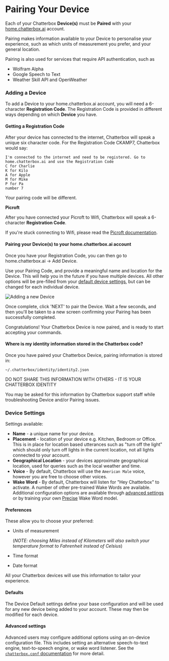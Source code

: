 # Pairing Your Device

Each of your Chatterbox **Device\(s\)** must be **Paired** with your [home.chatterbox.ai](https://home.chatterbox.ai) account.

Pairing makes information available to your Device to personalise your experience, such as which units of measurement you prefer, and your general location.

Pairing is also used for services that require API authentication, such as

* Wolfram Alpha
* Google Speech to Text
* Weather Skill API and OpenWeather

### Adding a Device

To add a Device to your home.chatterbox.ai account, you will need a 6-character **Registration Code**. The Registration Code is provided in different ways depending on which **Device** you have.

#### Getting a Registration Code

After your device has connected to the internet, Chatterbox will speak a unique six character code. For the Registration Code CKAMP7, Chatterbox would say:

```text
I'm connected to the internet and need to be registered. Go to home.chatterbox.ai and use the Registration Code
C for Charlie
K for Kilo
A for Apple
M for Mike
P for Pa
number 7
```

Your pairing code will be different.

**Picroft**

After you have connected your Picroft to Wifi, Chatterbox will speak a 6-character **Registration Code**.

If you're stuck connecting to Wifi, please read the [Picroft documentation](http://chatterbox.ai/documentation/picroft/).

#### Pairing your Device\(s\) to your home.chatterbox.ai account

Once you have your Registration Code, you can then go to home.chatterbox.ai -&gt; Add Device.

Use your Pairing Code, and provide a meaningful name and location for the Device. This will help you in the future if you have multiple devices. All other options will be pre-filled from your [default device settings](pairing-your-device.md#defaults), but can be changed for each individual device.

![Adding a new Device](https://chatterbox.ai/wp-content/uploads/2019/06/Add-device.png)

Once complete, click 'NEXT' to pair the Device. Wait a few seconds, and then you'll be taken to a new screen confirming your Pairing has been successfully completed.

Congratulations! Your Chatterbox Device is now paired, and is ready to start accepting your commands.

#### Where is my identity information stored in the Chatterbox code?

Once you have paired your Chatterbox Device, pairing information is stored in:

`~/.chatterbox/identity/identity2.json`

DO NOT SHARE THIS INFORMATION WITH OTHERS - IT IS YOUR CHATTERBOX IDENTITY

You may be asked for this information by Chatterbox support staff while troubleshooting Device and/or Pairing issues.

### Device Settings

Settings available:

* **Name** - a unique name for your device.
* **Placement** - location of your device e.g. Kitchen, Bedroom or Office. This is in place for location based utterances such as "turn off the light" which should only turn off lights in the current location, not all lights connected to your account.
* **Geographical Location** - your devices approximate geographical location, used for queries such as the local weather and time.
* **Voice** - By default, Chatterbox will use the `American Male` voice, however you are free to choose other voices.
* **Wake Word** - By default, Chatterbox will listen for "Hey Chatterbox" to activate. A number of other pre-trained Wake Words are available. Additional configuration options are available through [advanced settings](pairing-your-device.md#advanced-settings) or by training your own [Precise](https://chatterbox.ai/documentation/precise) Wake Word model.

#### Preferences

These allow you to choose your preferred:

* Units of measurement

  \(_NOTE: choosing Miles instead of Kilometers will also switch your temperature format to Fahrenheit instead of Celsius_\)

* Time format
* Date format

All your Chatterbox devices will use this information to tailor your experience.

#### Defaults

The Device Default settings define your base configuration and will be used for any new device being added to your account. These may then be modified for each device.

#### Advanced settings

Advanced users may configure additional options using an on-device configuration file. This includes setting an alternative speech-to-text engine, text-to-speech engine, or wake word listener. See the [`chatterbox.conf` documentation](https://chatterbox.ai/documentation/chatterbox-conf/) for more detail.

